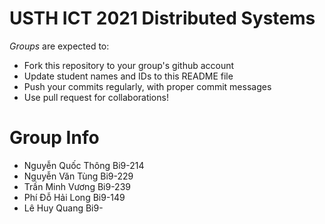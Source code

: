USTH ICT 2021 Distributed Systems
=====================================

*Groups* are expected to:

* Fork this repository to your group's github account
* Update student names and IDs to this README file
* Push your commits regularly, with proper commit messages
* Use pull request for collaborations!

Group Info
=======================

* Nguyễn Quốc Thông Bi9-214
* Nguyễn Văn Tùng Bi9-229
* Trần Minh Vương Bi9-239
* Phí Đỗ Hải Long Bi9-149
* Lê Huy Quang Bi9-


